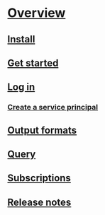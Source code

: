# [Overview](overview.md)
## [Install](install-azureps.md)
## [Get started](get-started-azureps.md)
## [Log in](authenticate-azureps.md)
### [Create a service principal](create-azure-service-principal-azureps.md)
## [Output formats](format-output-azureps.md)
## [Query](query-azureps.md)
## [Subscriptions](manage-subscriptions-azureps.md)
## [Release notes](release-notes-azureps.md)